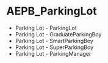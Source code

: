 # AEPB_ParkingLot
- Parking Lot - ParkingLot
- Parking Lot - GraduateParkingBoy
- Parking Lot - SmartParkingBoy
- Parking Lot - SuperParkingBoy
- Parking Lot - ParkingManager
